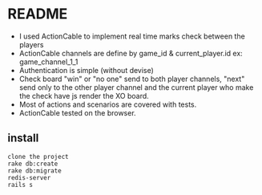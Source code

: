 # README
- I used ActionCable to implement real time marks check between the players
- ActionCable channels are define by game_id & current_player.id ex: game_channel_1_1
- Authentication is simple (without devise)
- Check board "win" or "no one" send to both player channels, "next" send only to the other player channel and the current player who make the check have js render the XO board.
- Most of actions and scenarios are covered with tests.
- ActionCable tested on the browser.

## install
```
clone the project
rake db:create
rake db:migrate
redis-server
rails s
```
